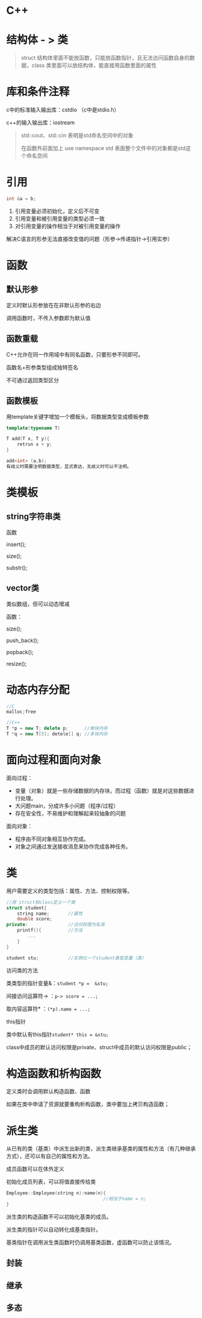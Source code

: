 # C++

# 结构体 - > 类

> struct 结构体里面不能放函数，只能放函数指针，且无法访问函数自身的数据，class 类里面可以放结构体，能直接用函数里面的属性



# 库和条件注释

c中的标准输入输出库：cstdio （c中是stdio.h）

c++的输入输出库：iostream 

> std::cout、std::cin 表明是std命名空间中的对象
>
> 在函数外前面加上 use namespace std  表面整个文件中的对象都是std这个命名空间

# 引用

```  c++
int &a = b; 
```

1. 引用变量必须初始化，定义后不可变
2. 引用变量和被引用变量的类型必须一致
3. 对引用变量的操作相当于对被引用变量的操作

解决C语言的形参无法直接改变值的问题（形参->传递指针->引用实参）

# 函数

## 默认形参

定义时默认形参放在在非默认形参的右边

调用函数时，不传入参数即为默认值

## 函数重载

C++允许在同一作用域中有同名函数，只要形参不同即可。

函数名+形参类型组成独特签名

不可通过返回类型区分

## 函数模板

用template关键字增加一个模板头，将数据类型变成模板参数

``` c++
template(typename T)

T add(T x, T y){   
    retrun x + y;
}

add<int> (a,b); 
有歧义时需要注明数据类型，显式表达，无歧义时可以不注明。
```

# 类模板

## string字符串类

函数

insert();

size();

substr();

## vector类

类似数组，但可以动态增减

函数：

size();

push_back();

popback();

resize();

# 动态内存分配

```c++
//C
malloc;free

//C++
T *p = new T; delete p;      //单块内存 
T *q = new T[5]; detele[] q; //多块内存
```

# 面向过程和面向对象

面向过程：

- 变量（对象）就是一些存储数据的内存块，而过程（函数）就是对这些数据进行处理。
- 大问题main，分成许多小问题（程序/过程）
- 存在安全性，不易维护和理解起来较抽象的问题

面向对象：

- 程序由不同对象相互协作完成。
- 对象之间通过发送接收消息来协作完成各种任务。

# 类

用户需要定义的类型包括：属性、方法、控制权限等。

```c++
//用 struct和class定义一个类
struct student{
    string name;       //属性
    double score;    
private:               //访问权限为私有
    printf(){          //方法  
        ...               
    }
}

student stu;           //实例化一个student类型变量（类）
```

访问类的方法

类类型的指针变量&：`student *p =  &stu;`

间接访问运算符->   ：`p-> score = ...;`

取内容运算符*        ：`(*p).name = ...;` 

this指针

类中默认有this指针`student* this = &stu;`

class中成员的默认访问权限是private、struct中成员的默认访问权限是public；

# 构造函数和析构函数

定义类时会调用默认构造函数、函数

如果在类中申请了资源就要重构析构函数，类中要加上拷贝构造函数；


# 派生类

从已有的类（基类）中派生出新的类，派生类继承基类的属性和方法（有几种继承方式），还可以有自己的属性和方法。

成员函数可以在体外定义

初始化成员列表，可以将值直接传给类

```c++
Employee::Employee(string n):name(n){
                                    //相当于name = n;    
}
```

派生类的构造函数不可以初始化基类的成员。

派生类的指针可以自动转化成基类指针。

基类指针在调用派生类函数时仍调用基类函数，虚函数可以防止该情况。

## 封装

## 继承

## 多态